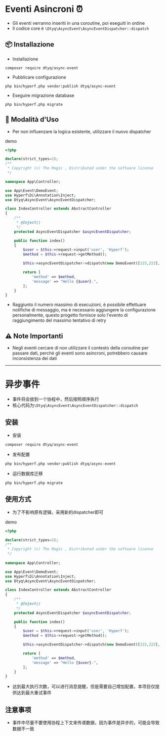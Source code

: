 # Eventi Asincroni ⏰

- Gli eventi verranno inseriti in una coroutine, poi eseguiti in ordine
- Il codice core è `\Dtyq\AsyncEvent\AsyncEventDispatcher::dispatch`

## 📦 Installazione
- Installazione
```
composer require dtyq/async-event
```
- Pubblicare configurazione
```
php bin/hyperf.php vendor:publish dtyq/async-event
```
- Eseguire migrazione database
```
php bin/hyperf.php migrate
```

## 🚀 Modalità d'Uso

- Per non influenzare la logica esistente, utilizzare il nuovo dispatcher

demo
```php
<?php

declare(strict_types=1);
/**
 * Copyright (c) The Magic , Distributed under the software license
 */

namespace App\Controller;

use App\Event\DemoEvent;
use Hyperf\Di\Annotation\Inject;
use Dtyq\AsyncEvent\AsyncEventDispatcher;

class IndexController extends AbstractController
{
    /**
     * @Inject()
     */
    protected AsyncEventDispatcher $asyncEventDispatcher;

    public function index()
    {
        $user = $this->request->input('user', 'Hyperf');
        $method = $this->request->getMethod();

        $this->asyncEventDispatcher->dispatch(new DemoEvent([123,222], 9));

        return [
            'method' => $method,
            'message' => "Hello {$user}.",
        ];
    }
}

```

- Raggiunto il numero massimo di esecuzioni, è possibile effettuare notifiche di messaggio, ma è necessario aggiungere la configurazione personalmente, questo progetto fornisce solo l'evento di raggiungimento del massimo tentativo di retry


## ⚠️ Note Importanti

- Negli eventi cercare di non utilizzare il contesto della coroutine per passare dati, perché gli eventi sono asincroni, potrebbero causare inconsistenza dei dati

---

# 异步事件

- 事件将会放到一个协程中，然后按照顺序执行  
- 核心代码为`\Dtyq\AsyncEvent\AsyncEventDispatcher::dispatch`

## 安装
- 安装
```
composer require dtyq/async-event
```
- 发布配置
```
php bin/hyperf.php vendor:publish dtyq/async-event
```
- 运行数据库迁移
```
php bin/hyperf.php migrate
```

## 使用方式

- 为了不影响原有逻辑，采用新的dispatcher即可

demo
```php
<?php

declare(strict_types=1);
/**
 * Copyright (c) The Magic , Distributed under the software license
 */
 
namespace App\Controller;

use App\Event\DemoEvent;
use Hyperf\Di\Annotation\Inject;
use Dtyq\AsyncEvent\AsyncEventDispatcher;

class IndexController extends AbstractController
{
    /**
     * @Inject()
     */
    protected AsyncEventDispatcher $asyncEventDispatcher;

    public function index()
    {
        $user = $this->request->input('user', 'Hyperf');
        $method = $this->request->getMethod();

        $this->asyncEventDispatcher->dispatch(new DemoEvent([123,222], 9));

        return [
            'method' => $method,
            'message' => "Hello {$user}.",
        ];
    }
}

```

- 达到最大执行次数，可以进行消息提醒，但是需要自己增加配置，本项目仅提供达到最大重试事件


## 注意事项

- 事件中尽量不要使用协程上下文来传递数据，因为事件是异步的，可能会导致数据不一致
